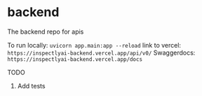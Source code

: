 # backend
The backend repo for apis

To run locally: `uvicorn app.main:app --reload`
link to vercel: `https://inspectlyai-backend.vercel.app/api/v0/`
Swaggerdocs: `https://inspectlyai-backend.vercel.app/docs`

TODO
1. Add tests